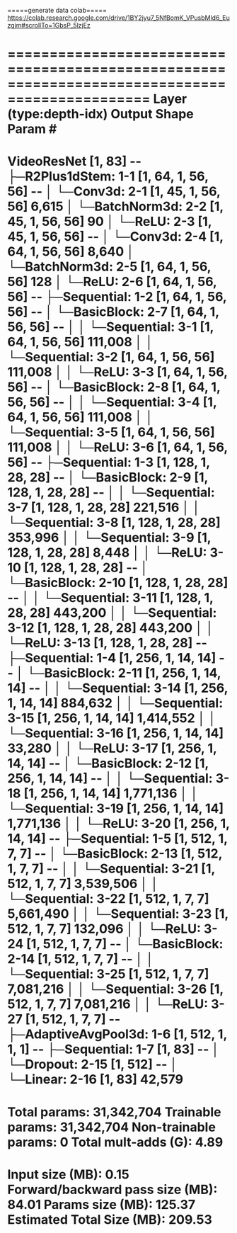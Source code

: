 =====generate data colab=====
https://colab.research.google.com/drive/1BY2jyu7_5NfBomK_VPusbMld6_Euzgjm#scrollTo=1GbsP_5lzjEz


===============================================================================================
Layer (type:depth-idx)                        Output Shape              Param #
===============================================================================================
VideoResNet                                   [1, 83]                   --
├─R2Plus1dStem: 1-1                           [1, 64, 1, 56, 56]        --
│    └─Conv3d: 2-1                            [1, 45, 1, 56, 56]        6,615
│    └─BatchNorm3d: 2-2                       [1, 45, 1, 56, 56]        90
│    └─ReLU: 2-3                              [1, 45, 1, 56, 56]        --
│    └─Conv3d: 2-4                            [1, 64, 1, 56, 56]        8,640
│    └─BatchNorm3d: 2-5                       [1, 64, 1, 56, 56]        128
│    └─ReLU: 2-6                              [1, 64, 1, 56, 56]        --
├─Sequential: 1-2                             [1, 64, 1, 56, 56]        --
│    └─BasicBlock: 2-7                        [1, 64, 1, 56, 56]        --
│    │    └─Sequential: 3-1                   [1, 64, 1, 56, 56]        111,008
│    │    └─Sequential: 3-2                   [1, 64, 1, 56, 56]        111,008
│    │    └─ReLU: 3-3                         [1, 64, 1, 56, 56]        --
│    └─BasicBlock: 2-8                        [1, 64, 1, 56, 56]        --
│    │    └─Sequential: 3-4                   [1, 64, 1, 56, 56]        111,008
│    │    └─Sequential: 3-5                   [1, 64, 1, 56, 56]        111,008
│    │    └─ReLU: 3-6                         [1, 64, 1, 56, 56]        --
├─Sequential: 1-3                             [1, 128, 1, 28, 28]       --
│    └─BasicBlock: 2-9                        [1, 128, 1, 28, 28]       --
│    │    └─Sequential: 3-7                   [1, 128, 1, 28, 28]       221,516
│    │    └─Sequential: 3-8                   [1, 128, 1, 28, 28]       353,996
│    │    └─Sequential: 3-9                   [1, 128, 1, 28, 28]       8,448
│    │    └─ReLU: 3-10                        [1, 128, 1, 28, 28]       --
│    └─BasicBlock: 2-10                       [1, 128, 1, 28, 28]       --
│    │    └─Sequential: 3-11                  [1, 128, 1, 28, 28]       443,200
│    │    └─Sequential: 3-12                  [1, 128, 1, 28, 28]       443,200
│    │    └─ReLU: 3-13                        [1, 128, 1, 28, 28]       --
├─Sequential: 1-4                             [1, 256, 1, 14, 14]       --
│    └─BasicBlock: 2-11                       [1, 256, 1, 14, 14]       --
│    │    └─Sequential: 3-14                  [1, 256, 1, 14, 14]       884,632
│    │    └─Sequential: 3-15                  [1, 256, 1, 14, 14]       1,414,552
│    │    └─Sequential: 3-16                  [1, 256, 1, 14, 14]       33,280
│    │    └─ReLU: 3-17                        [1, 256, 1, 14, 14]       --
│    └─BasicBlock: 2-12                       [1, 256, 1, 14, 14]       --
│    │    └─Sequential: 3-18                  [1, 256, 1, 14, 14]       1,771,136
│    │    └─Sequential: 3-19                  [1, 256, 1, 14, 14]       1,771,136
│    │    └─ReLU: 3-20                        [1, 256, 1, 14, 14]       --
├─Sequential: 1-5                             [1, 512, 1, 7, 7]         --
│    └─BasicBlock: 2-13                       [1, 512, 1, 7, 7]         --
│    │    └─Sequential: 3-21                  [1, 512, 1, 7, 7]         3,539,506
│    │    └─Sequential: 3-22                  [1, 512, 1, 7, 7]         5,661,490
│    │    └─Sequential: 3-23                  [1, 512, 1, 7, 7]         132,096
│    │    └─ReLU: 3-24                        [1, 512, 1, 7, 7]         --
│    └─BasicBlock: 2-14                       [1, 512, 1, 7, 7]         --
│    │    └─Sequential: 3-25                  [1, 512, 1, 7, 7]         7,081,216
│    │    └─Sequential: 3-26                  [1, 512, 1, 7, 7]         7,081,216
│    │    └─ReLU: 3-27                        [1, 512, 1, 7, 7]         --
├─AdaptiveAvgPool3d: 1-6                      [1, 512, 1, 1, 1]         --
├─Sequential: 1-7                             [1, 83]                   --
│    └─Dropout: 2-15                          [1, 512]                  --
│    └─Linear: 2-16                           [1, 83]                   42,579
===============================================================================================
Total params: 31,342,704
Trainable params: 31,342,704
Non-trainable params: 0
Total mult-adds (G): 4.89
===============================================================================================
Input size (MB): 0.15
Forward/backward pass size (MB): 84.01
Params size (MB): 125.37
Estimated Total Size (MB): 209.53
===============================================================================================
